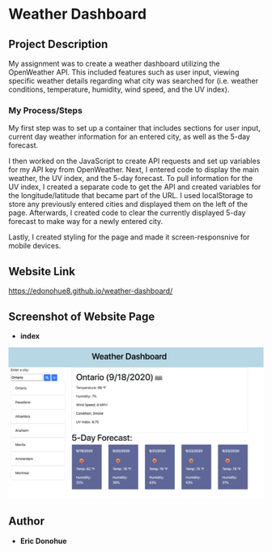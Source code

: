 # Weather Dashboard

## Project Description

My assignment was to create a weather dashboard utilizing the OpenWeather API.  This included features such as user input, viewing specific weather details regarding what city was searched for (i.e. weather conditions, temperature, humidity, wind speed, and the UV index).

### My Process/Steps

My first step was to set up a container that includes sections for user input, current day weather information for an entered city, as well as the 5-day forecast.

I then worked on the JavaScript to create API requests and set up variables for my API key from OpenWeather.  Next, I entered code to display the main weather, the UV index, and the 5-day forecast.  To pull information for the UV index, I created a separate code to get the API and created variables for the longitude/latitude that became part of the URL.  I used localStorage to store any previously entered cities and displayed them on the left of the page.  Afterwards, I created code to clear the currently displayed 5-day forecast to make way for a newly entered city.

Lastly, I created styling for the page and made it screen-responsnive for mobile devices.

## Website Link
https://edonohue8.github.io/weather-dashboard/

## Screenshot of Website Page

* **index**
<img src="readme-images/index.png" width="600">

## Author

* **Eric Donohue**
